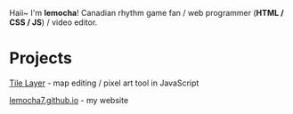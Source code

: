 Haii~ I'm **lemocha**! Canadian rhythm game fan / web programmer (**HTML / CSS / JS**) / video editor.

# Projects
[Tile Layer](https://github.com/TileLayerJS/TileLayer) - map editing / pixel art tool in JavaScript

[lemocha7.github.io](https://lemocha7.github.io) - my website
